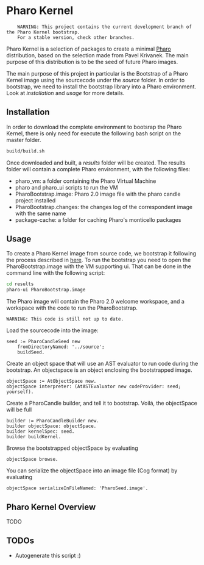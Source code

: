 Pharo Kernel
===========

```
	WARNING: This project contains the current development branch of the Pharo Kernel bootstrap.
	For a stable version, check other branches.
```

Pharo Kernel is a selection of packages to create a minimal [Pharo](http://www.pharo.org) distribution, based on the selection made from Pavel Krivanek. The main purpose of this distribution is to be the seed of future Pharo images.

The main purpose of this project in particular is the Bootstrap of a Pharo Kernel image using the sourcecode under the _source_ folder. In order to bootstrap, we need to install the bootstrap library into a Pharo environment. Look at _installation_ and _usage_ for more details.

Installation
------------

In order to download the complete environment to bootsrap the Pharo Kernel, there is only need for execute the following bash script on the master folder.
```bash
build/build.sh
```

Once downloaded and built, a _results_ folder will be created. The results folder will contain a complete Pharo environment, with the following files:
- pharo_vm: a folder containing the Pharo Virtual Machine
- pharo and pharo_ui scripts to run the VM
- PharoBootstrap.image: Pharo 2.0 image file with the pharo candle project installed
- PharoBootstrap.changes: the changes log of the correspondent image with the same name
- package-cache: a folder for caching Pharo's monticello packages  

Usage
-----

To create a Pharo Kernel image from source code, we bootstrap it following the process described in [here](http://playingwithobjects.wordpress.com/2013/05/06/bootstrap-revival-the-basics/). To run the bootstrap you need to open the PharoBootstrap.image with the VM supporting ui. That can be done in the command line with the following script:

```bash
cd results
pharo-ui PharoBootstrap.image
```

The Pharo image will contain the Pharo 2.0 welcome workspace, and a workspace with the code to run the PharoBootstrap.

```
WARNING: This code is still not up to date.
```

Load the sourcecode into the image:
```smalltalk
seed := PharoCandleSeed new
    fromDirectoryNamed: '../source';
    buildSeed.
```

Create an object space that will use an AST evaluator to run code during the bootstrap. An objectspace is an object enclosing the bootstrapped image.
```smalltalk
objectSpace := AtObjectSpace new.
objectSpace interpreter: (AtASTEvaluator new codeProvider: seed; yourself).
```

Create a PharoCandle builder, and tell it to bootstrap. Voilá, the objectSpace will be full
```smalltalk
builder := PharoCandleBuilder new.
builder objectSpace: objectSpace.
builder kernelSpec: seed.
builder	buildKernel.
```


Browse the bootstrapped objectSpace by evaluating
```smalltalk
objectSpace browse.
```

You can serialize the objectSpace into an image file (Cog format) by evaluating
```smalltalk
objectSpace serializeInFileNamed: 'PharoSeed.image'.
```

Pharo Kernel Overview
----------------------

TODO

TODOs
----------------------
- Autogenerate this script :)